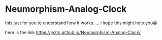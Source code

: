 # Neumorphism-Analog-Clock

this just for you to understand how it works.....
i hope this might help you😁

here is the link
https://jeztn.github.io/Neumorphism-Analog-Clock/

